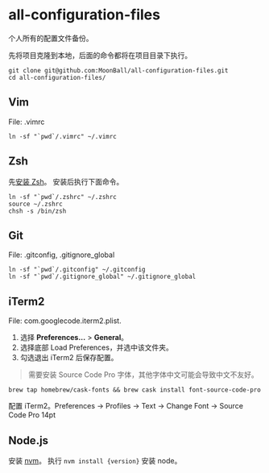 # all-configuration-files
个人所有的配置文件备份。

先将项目克隆到本地，后面的命令都将在项目目录下执行。

```
git clone git@github.com:MoonBall/all-configuration-files.git
cd all-configuration-files/
```

## Vim
File: .vimrc

```
ln -sf "`pwd`/.vimrc" ~/.vimrc
```

## Zsh
先[安装 Zsh](https://github.com/robbyrussell/oh-my-zsh/wiki/Installing-ZSH)。
安装后执行下面命令。

```
ln -sf "`pwd`/.zshrc" ~/.zshrc
source ~/.zshrc
chsh -s /bin/zsh
```

## Git
File: .gitconfig, .gitignore_global

```
ln -sf "`pwd`/.gitconfig" ~/.gitconfig
ln -sf "`pwd`/.gitignore_global" ~/.gitignore_global
```

## iTerm2
File: com.googlecode.iterm2.plist.

1. 选择 **Preferences...** > **General**。
2. 选择底部 Load Preferences，并选中该文件夹。
3. 勾选退出 iTerm2 后保存配置。

> 需要安装 Source Code Pro 字体，其他字体中文可能会导致中文不友好。
```
brew tap homebrew/cask-fonts && brew cask install font-source-code-pro
```
配置 iTerm2。Preferences -> Profiles -> Text -> Change Font -> Source Code Pro 14pt


## Node.js
安装 [nvm](https://github.com/creationix/nvm)。
执行 `nvm install {version}` 安装 node。

